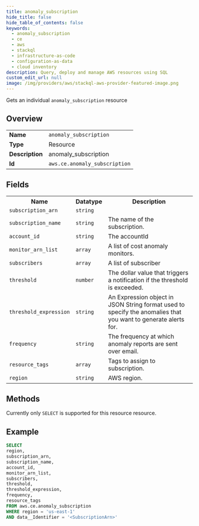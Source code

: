 ```yaml
---
title: anomaly_subscription
hide_title: false
hide_table_of_contents: false
keywords:
  - anomaly_subscription
  - ce
  - aws
  - stackql
  - infrastructure-as-code
  - configuration-as-data
  - cloud inventory
description: Query, deploy and manage AWS resources using SQL
custom_edit_url: null
image: /img/providers/aws/stackql-aws-provider-featured-image.png
---
```

Gets an individual <code>anomaly_subscription</code> resource

## Overview
<table><tbody>
<tr><td><b>Name</b></td><td><code>anomaly_subscription</code></td></tr>
<tr><td><b>Type</b></td><td>Resource</td></tr>
<tr><td><b>Description</b></td><td>anomaly_subscription</td></tr>
<tr><td><b>Id</b></td><td><code>aws.ce.anomaly_subscription</code></td></tr>
</tbody></table>

## Fields
<table><tbody>
<tr><th>Name</th><th>Datatype</th><th>Description</th></tr>
<tr><td><code>subscription_arn</code></td><td><code>string</code></td><td></td></tr>
<tr><td><code>subscription_name</code></td><td><code>string</code></td><td>The name of the subscription.</td></tr>
<tr><td><code>account_id</code></td><td><code>string</code></td><td>The accountId</td></tr>
<tr><td><code>monitor_arn_list</code></td><td><code>array</code></td><td>A list of cost anomaly monitors.</td></tr>
<tr><td><code>subscribers</code></td><td><code>array</code></td><td>A list of subscriber</td></tr>
<tr><td><code>threshold</code></td><td><code>number</code></td><td>The dollar value that triggers a notification if the threshold is exceeded. </td></tr>
<tr><td><code>threshold_expression</code></td><td><code>string</code></td><td>An Expression object in JSON String format used to specify the anomalies that you want to generate alerts for.</td></tr>
<tr><td><code>frequency</code></td><td><code>string</code></td><td>The frequency at which anomaly reports are sent over email. </td></tr>
<tr><td><code>resource_tags</code></td><td><code>array</code></td><td>Tags to assign to subscription.</td></tr>
<tr><td><code>region</code></td><td><code>string</code></td><td>AWS region.</td></tr>

</tbody></table>

## Methods
Currently only <code>SELECT</code> is supported for this resource resource.

## Example
```sql
SELECT
region,
subscription_arn,
subscription_name,
account_id,
monitor_arn_list,
subscribers,
threshold,
threshold_expression,
frequency,
resource_tags
FROM aws.ce.anomaly_subscription
WHERE region = 'us-east-1'
AND data__Identifier = '<SubscriptionArn>'
```
